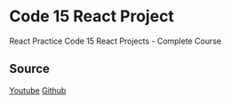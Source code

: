 # Code 15 React Project

React Practice
Code 15 React Projects - Complete Course

## Source
[Youtube](https://www.youtube.com/watch?v=a_7Z7C_JCyo)
[Github](https://github.com/john-smilga/react-projects)
